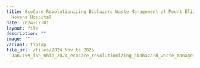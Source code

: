```yaml
---
title: EcoCare Revolutionizing Biohazard Waste Management at Mount Elizabeth
  Novena Hospital
date: 2024-12-01
layout: file
description: ""
image: ""
variant: tiptap
file_url: /files/2024 Nov to 2025
  Jan/159_ihh_nhip_2024_ecocare_revolutionizing_biohazard_waste_management_at_mt_elizabeth_novena_hospital.pdf
---
```

